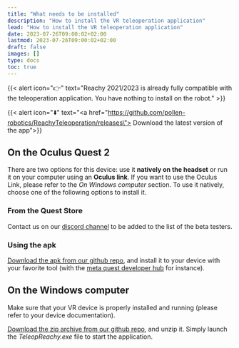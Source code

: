 ```yaml
---
title: "What needs to be installed"
description: "How to install the VR teleoperation application"
lead: "How to install the VR teleoperation application"
date: 2023-07-26T09:00:02+02:00
lastmod: 2023-07-26T09:00:02+02:00
draft: false
images: []
type: docs
toc: true
---
```


{{< alert icon="👉" text="Reachy 2021/2023 is already fully compatible with the teleoperation application. You have nothing to install on the robot." >}}

{{< alert icon="⬇️" text="<a href=\"https://github.com/pollen-robotics/ReachyTeleoperation/releases\"> Download the latest version of the app</a>">}}

## On the Oculus Quest 2

There are two options for this device: use it **natively on the headset** or run it on your computer using an **Oculus link**. If you want to use the Oculus Link, please refer to the *On Windows computer* section.
To use it natively, choose one of the following options to install it.  

### From the Quest Store

Contact us on our [discord channel](https://discord.com/channels/519098054377340948/991321051835404409) to be added to the list of the beta testers.

### Using the apk

[Download the apk from our github repo](https://github.com/pollen-robotics/ReachyTeleoperation/releases), and install it to your device with your favorite tool (with the [meta quest developer hub](https://developer.oculus.com/meta-quest-developer-hub/) for instance).

## On the Windows computer

Make sure that your VR device is properly installed and running (please refer to your device documentation).

[Download the zip archive from our github repo](https://github.com/pollen-robotics/ReachyTeleoperation/releases), and unzip it. Simply launch the *TeleopReachy.exe* file to start the application.
